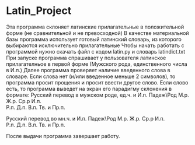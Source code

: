 # Latin_Project
Эта программа склоняет латинские прилагательные в положительной форме (не сравнительной и не превосходной)
В качестве материальной базы программа использует готовый латинский словарь, из которого выбираются исключительно прилагательные
Чтобы начать работать с программой нужно скачать файл с кодом latin.py и  словарь latindict.txt
При запуске программа спрашивает у пользователя латинское прилагателньое в первой форме (Мужского рода, единственного числа в И.п.)
Далее программа проверяет наличие введенного слова в словаре. Если слова нет (и/или введенное меньше 2 символов), то программа просит прощения и просит ввести другое слово. Если слово есть, то программа выведет на экран его парадигму склонения в формате:
Русский перевод в мужском роде, ед.ч. и И.п.
Падеж\Род      М.р.   Ж.р.   Ср.р
И.п.            
Р.п.
Д.п.
В.п.
Тв. и Пр.п.


Русский перевод во мн.ч. и И.п.
Падеж\Род      М.р.   Ж.р.   Ср.р
И.п.            
Р.п.
Д.п.
В.п.
Тв. и Пр.п.

После выдачи программа завершает работу.
